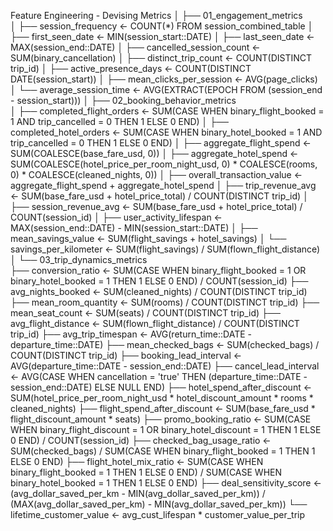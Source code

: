 Feature Engineering - Devising Metrics
│
├── 01_engagement_metrics                         
│   ├── session_frequency                         ← COUNT(*) FROM session_combined_table
│   ├── first_seen_date                           ← MIN(session_start::DATE)
│   ├── last_seen_date                            ← MAX(session_end::DATE)
│   ├── cancelled_session_count                   ← SUM(binary_cancellation)
│   ├── distinct_trip_count                       ← COUNT(DISTINCT trip_id)
│   ├── active_presence_days                      ← COUNT(DISTINCT DATE(session_start))
│   ├── mean_clicks_per_session                   ← AVG(page_clicks)
│   └── average_session_time                      ← AVG(EXTRACT(EPOCH FROM (session_end - session_start)))
│
├── 02_booking_behavior_metrics                   
│   ├── completed_flight_orders                   ← SUM(CASE WHEN binary_flight_booked = 1 AND trip_cancelled = 0 THEN 1 ELSE 0 END)
│   ├── completed_hotel_orders                    ← SUM(CASE WHEN binary_hotel_booked = 1 AND trip_cancelled = 0 THEN 1 ELSE 0 END)
│   ├── aggregate_flight_spend                    ← SUM(COALESCE(base_fare_usd, 0))
│   ├── aggregate_hotel_spend                     ← SUM(COALESCE(hotel_price_per_room_night_usd, 0) * COALESCE(rooms, 0) * COALESCE(cleaned_nights, 0))
│   ├── overall_transaction_value                 ← aggregate_flight_spend + aggregate_hotel_spend
│   ├── trip_revenue_avg                          ← SUM(base_fare_usd + hotel_price_total) / COUNT(DISTINCT trip_id)
│   ├── session_revenue_avg                       ← SUM(base_fare_usd + hotel_price_total) / COUNT(session_id)
│   ├── user_activity_lifespan                    ← MAX(session_end::DATE) - MIN(session_start::DATE)
│   ├── mean_savings_value                        ← SUM(flight_savings + hotel_savings)
│   └── savings_per_kilometer                     ← SUM(flight_savings) / SUM(flown_flight_distance)
│
└── 03_trip_dynamics_metrics                      
    ├── conversion_ratio                          ← SUM(CASE WHEN binary_flight_booked = 1 OR binary_hotel_booked = 1 THEN 1 ELSE 0 END) / COUNT(session_id)
    ├── avg_nights_booked                         ← SUM(cleaned_nights) / COUNT(DISTINCT trip_id)
    ├── mean_room_quantity                        ← SUM(rooms) / COUNT(DISTINCT trip_id)
    ├── mean_seat_count                           ← SUM(seats) / COUNT(DISTINCT trip_id)
    ├── avg_flight_distance                       ← SUM(flown_flight_distance) / COUNT(DISTINCT trip_id)
    ├── avg_trip_timespan                         ← AVG(return_time::DATE - departure_time::DATE)
    ├── mean_checked_bags                         ← SUM(checked_bags) / COUNT(DISTINCT trip_id)
    ├── booking_lead_interval                     ← AVG(departure_time::DATE - session_end::DATE)
    ├── cancel_lead_interval                      ← AVG(CASE WHEN cancellation = 'true' THEN (departure_time::DATE - session_end::DATE) ELSE NULL END)
    ├── hotel_spend_after_discount                ← SUM(hotel_price_per_room_night_usd * hotel_discount_amount * rooms * cleaned_nights)
    ├── flight_spend_after_discount               ← SUM(base_fare_usd * flight_discount_amount * seats)
    ├── promo_booking_ratio                       ← SUM(CASE WHEN binary_flight_discount = 1 OR binary_hotel_discount = 1 THEN 1 ELSE 0 END) / COUNT(session_id)
    ├── checked_bag_usage_ratio                   ← SUM(checked_bags) / SUM(CASE WHEN binary_flight_booked = 1 THEN 1 ELSE 0 END)
    ├── flight_hotel_mix_ratio                    ← SUM(CASE WHEN binary_flight_booked = 1 THEN 1 ELSE 0 END) / SUM(CASE WHEN binary_hotel_booked = 1 THEN 1 ELSE 0 END)
    ├── deal_sensitivity_score                    ← (avg_dollar_saved_per_km - MIN(avg_dollar_saved_per_km)) / (MAX(avg_dollar_saved_per_km) - MIN(avg_dollar_saved_per_km))
    └── lifetime_customer_value                   ← avg_cust_lifespan * customer_value_per_trip
